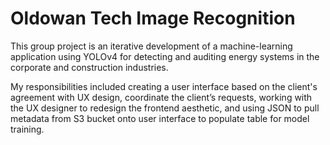 # Oldowan Tech Image Recognition

This group project is an iterative development of a machine-learning application using YOLOv4 for detecting and auditing energy systems in the corporate and construction industries.

My responsibilities included creating a user interface based on the client's agreement with UX design, coordinate the client’s requests, working with the UX designer to redesign the frontend aesthetic, and using JSON to pull metadata from S3 bucket onto user interface to populate table for model training.
